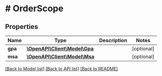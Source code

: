 # # OrderScope

## Properties

Name | Type | Description | Notes
------------ | ------------- | ------------- | -------------
**gpa** | [**\OpenAPI\Client\Model\Gpa**](Gpa.md) |  | [optional]
**msa** | [**\OpenAPI\Client\Model\Msa**](Msa.md) |  | [optional]

[[Back to Model list]](../../README.md#models) [[Back to API list]](../../README.md#endpoints) [[Back to README]](../../README.md)
